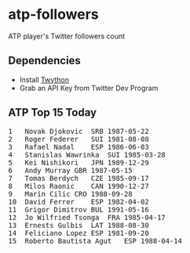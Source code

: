 atp-followers
=============

ATP player's Twitter followers count

Dependencies
------------
* Install [Twython](https://twython.readthedocs.org/en/latest/ "Wrapper for Twitter API")
* Grab an API Key from Twitter Dev Program

ATP Top 15 Today
----------------
<pre>
1	Novak Djokovic	SRB	1987-05-22
2	Roger Federer	SUI	1981-08-08
3	Rafael Nadal	ESP	1986-06-03
4	Stanislas Wawrinka	SUI	1985-03-28
5	Kei Nishikori	JPN	1989-12-29
6	Andy Murray	GBR	1987-05-15
7	Tomas Berdych	CZE	1985-09-17
8	Milos Raonic	CAN	1990-12-27
9	Marin Cilic	CRO	1988-09-28
10	David Ferrer	ESP	1982-04-02
11	Grigor Dimitrov	BUL	1991-05-16
12	Jo Wilfried Tsonga	FRA	1985-04-17
13	Ernests Gulbis	LAT	1988-08-30
14	Feliciano Lopez	ESP	1981-09-20
15	Roberto Bautista Agut	ESP	1988-04-14
</pre>
